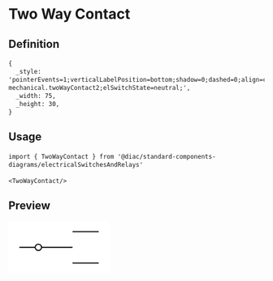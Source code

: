 # Two Way Contact

## Definition

```
{
  _style: 'pointerEvents=1;verticalLabelPosition=bottom;shadow=0;dashed=0;align=center;html=1;verticalAlign=top;shape=mxgraph.electrical.electro-mechanical.twoWayContact2;elSwitchState=neutral;',
  _width: 75,
  _height: 30,
}
```

## Usage

```
import { TwoWayContact } from '@diac/standard-components-diagrams/electricalSwitchesAndRelays'

<TwoWayContact/>
```

## Preview

<img src="./two-way-contact.png" width="200"/>
